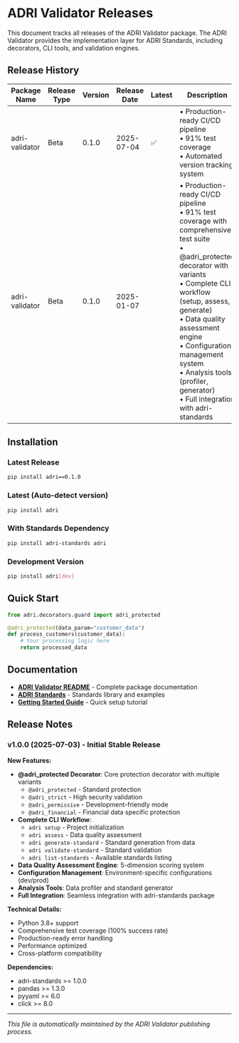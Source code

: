 # ADRI Validator Releases

This document tracks all releases of the ADRI Validator package. The ADRI Validator provides the implementation layer for ADRI Standards, including decorators, CLI tools, and validation engines.

## Release History

| Package Name | Release Type | Version | Release Date | Latest | Description |
|--------------|--------------|---------|--------------|--------|-------------|
| adri-validator | Beta | 0.1.0 | 2025-07-04 | ✅ | • Production-ready CI/CD pipeline<br>• 91% test coverage<br>• Automated version tracking system |
| adri-validator | Beta | 0.1.0 | 2025-01-07 |  | • Production-ready CI/CD pipeline<br>• 91% test coverage with comprehensive test suite<br>• @adri_protected decorator with variants<br>• Complete CLI workflow (setup, assess, generate)<br>• Data quality assessment engine<br>• Configuration management system<br>• Analysis tools (profiler, generator)<br>• Full integration with adri-standards |

## Installation

### Latest Release
```bash
pip install adri==0.1.0
```

### Latest (Auto-detect version)
```bash
pip install adri
```

### With Standards Dependency
```bash
pip install adri-standards adri
```

### Development Version
```bash
pip install adri[dev]
```

## Quick Start

```python
from adri.decorators.guard import adri_protected

@adri_protected(data_param="customer_data")
def process_customers(customer_data):
    # Your processing logic here
    return processed_data
```

## Documentation

- **[ADRI Validator README](https://github.com/thinkveolvesolve/adri-validator/blob/main/README.md)** - Complete package documentation
- **[ADRI Standards](https://github.com/thinkveolvesolve/adri-standards)** - Standards library and examples
- **[Getting Started Guide](https://adri.verodat.com/getting-started)** - Quick setup tutorial

## Release Notes

### v1.0.0 (2025-07-03) - Initial Stable Release

**New Features:**
- **@adri_protected Decorator**: Core protection decorator with multiple variants
  - `@adri_protected` - Standard protection
  - `@adri_strict` - High security validation
  - `@adri_permissive` - Development-friendly mode
  - `@adri_financial` - Financial data specific protection
- **Complete CLI Workflow**: 
  - `adri setup` - Project initialization
  - `adri assess` - Data quality assessment
  - `adri generate-standard` - Standard generation from data
  - `adri validate-standard` - Standard validation
  - `adri list-standards` - Available standards listing
- **Data Quality Assessment Engine**: 5-dimension scoring system
- **Configuration Management**: Environment-specific configurations (dev/prod)
- **Analysis Tools**: Data profiler and standard generator
- **Full Integration**: Seamless integration with adri-standards package

**Technical Details:**
- Python 3.8+ support
- Comprehensive test coverage (100% success rate)
- Production-ready error handling
- Performance optimized
- Cross-platform compatibility

**Dependencies:**
- adri-standards >= 1.0.0
- pandas >= 1.3.0
- pyyaml >= 6.0
- click >= 8.0

---

*This file is automatically maintained by the ADRI Validator publishing process.*
